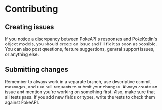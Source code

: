 # Contributing

## Creating issues

If you notice a discrepancy between PokeAPI's responses and PokeKotlin's object
models, you should create an issue and I'll fix it as soon as possible. You can
also post questions, feature suggestions, general support issues, or anything
else.

## Submitting changes

Remember to always work in a separate branch, use descriptive commit messages,
and use pull requests to submit your changes. Always create an issue and mention
you're working on something first. Also, make sure that all tests pass. If you
add new fields or types, write the tests to check them against PokeAPI.

